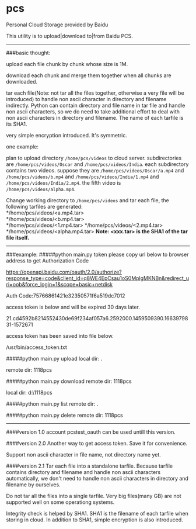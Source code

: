 # pcs
Personal Cloud Storage provided by Baidu

This utility is to upload|download to|from Baidu PCS.

---

###basic thought:

upload each file chunk by chunk whose size is 1M. 

download each chunk and merge them together when all chunks are downloaded.

tar each file(Note: not tar all the files together, otherwise a very file will be introduced) to handle non ascii character in directory and filename indirectly. Python can contain directory and file name in tar file and handle non ascii characters, so we do need to take additional effort to deal with non ascii characters in directory and filename. The name of each tarfile is its SHA1.

very simple encryption introduced. It's symmetric.

one example:

plan to upload directory `/home/pcs/videos` to cloud server. subdirectories are `/home/pcs/videos/Oscar` and `/home/pcs/videos/India`. each subdirectory contains two videos. suppose they are `/home/pcs/videos/Oscar/a.mp4` and `/home/pcs/videos/b.mp4` and `/home/pcs/videos/India/1.mp4` and `/home/pcs/videos/India/2.mp4`. the fifth video is `/home/pcs/videos/alpha.mp4`.

Change working directory to `/home/pcs/videos` and tar each file, the following tarfiles are generated:  
*/home/pcs/videos/<a.mp4.tar>  
*/home/pcs/videos/<b.mp4.tar>  
*/home/pcs/videos/<1.mp4.tar>
*/home/pcs/videos/<2.mp4.tar>
*/home/pcs/videos/<alpha.mp4.tar>
**Note: <xxx.tar> is the SHA1 of the tar file itself.**



---

###example:
####\#python main.py token
please copy url below to browser address to get Authorization Code

<https://openapi.baidu.com/oauth/2.0/authorize?response_type=code&client_id=q8WE4EpCsau1oS0MplgMKNBn&redirect_uri=oob&force_login=1&scope=basic+netdisk>

Auth Code:75766861421e32350571f6a519dc7012

access token is below and will be expired 30 days later.

21.cd4592b8214552430de69f234af057a6.2592000.1459509390.1663979831-1572671

access token has been saved into file below.

/usr/bin/access_token.txt

####\#python main.py upload
local dir: .

remote dir: 1118pcs

####\#python main.py download
remote dir: 1118pcs

local dir: d:\1118pcs

####\#python main.py list
remote dir: .

####\#python main.py delete
remote dir: 1118pcs

---

####version 1.0
account pcstest_oauth can be used untill this version.

####version 2.0
Another way to get access token. Save it for convenience.

Support non ascii character in file name, not directory name yet.

####version 2.1
Tar each file into a standalone tarfile. Because tarfile contains directory and filename and handle non ascii characters automatically, we don't need to handle non ascii characters in directory and filename by ourselves.

Do not tar all the files into a single tarfile. Very big files(many GB) are not supported well on some operationg systems.

Integrity check is helped by SHA1. SHA1 is the filename of each tarfile when storing in cloud. In addition to SHA1, simple encryption is also introduced.
